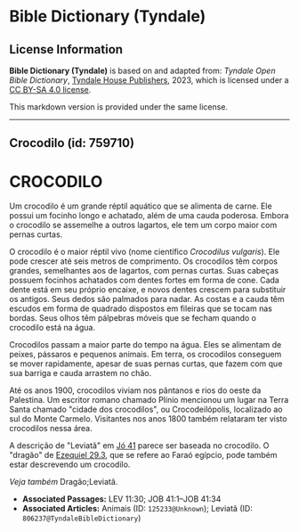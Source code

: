 # Bible Dictionary (Tyndale)

## License Information

**Bible Dictionary (Tyndale)** is based on and adapted from: _Tyndale Open Bible Dictionary_, [Tyndale House Publishers](https://tyndaleopenresources.com/), 2023, which is licensed under a [CC BY-SA 4.0 license](https://creativecommons.org/licenses/by-sa/4.0/legalcode.en).

This markdown version is provided under the same license.



--------------------------------

## Crocodilo (id: 759710)

CROCODILO
=========

Um crocodilo é um grande réptil aquático que se alimenta de carne. Ele possui um focinho longo e achatado, além de uma cauda poderosa. Embora o crocodilo se assemelhe a outros lagartos, ele tem um corpo maior com pernas curtas.

O crocodilo é o maior réptil vivo (nome científico *Crocodilus vulgaris*). Ele pode crescer até seis metros de comprimento. Os crocodilos têm corpos grandes, semelhantes aos de lagartos, com pernas curtas. Suas cabeças possuem focinhos achatados com dentes fortes em forma de cone. Cada dente está em seu próprio encaixe, e novos dentes crescem para substituir os antigos. Seus dedos são palmados para nadar. As costas e a cauda têm escudos em forma de quadrado dispostos em fileiras que se tocam nas bordas. Seus olhos têm pálpebras móveis que se fecham quando o crocodilo está na água.

Crocodilos passam a maior parte do tempo na água. Eles se alimentam de peixes, pássaros e pequenos animais. Em terra, os crocodilos conseguem se mover rapidamente, apesar de suas pernas curtas, que fazem com que sua barriga e cauda arrastem no chão.

Até os anos 1900, crocodilos viviam nos pântanos e rios do oeste da Palestina. Um escritor romano chamado Plínio mencionou um lugar na Terra Santa chamado "cidade dos crocodilos", ou Crocodeilópolis, localizado ao sul do Monte Carmelo. Visitantes nos anos 1800 também relataram ter visto crocodilos nessa área.

A descrição de "Leviatã" em [Jó 41](https://ref.ly/Job41:1-Job41:34) parece ser baseada no crocodilo. O "dragão" de [Ezequiel 29\.3](https://ref.ly/Ezek29:3), que se refere ao Faraó egípcio, pode também estar descrevendo um crocodilo.

*Veja também* Dragão;Leviatã.

* **Associated Passages:** LEV 11:30; JOB 41:1–JOB 41:34
* **Associated Articles:** Animais (ID: `125233@Unknown`); Leviatã (ID: `806237@TyndaleBibleDictionary`)

